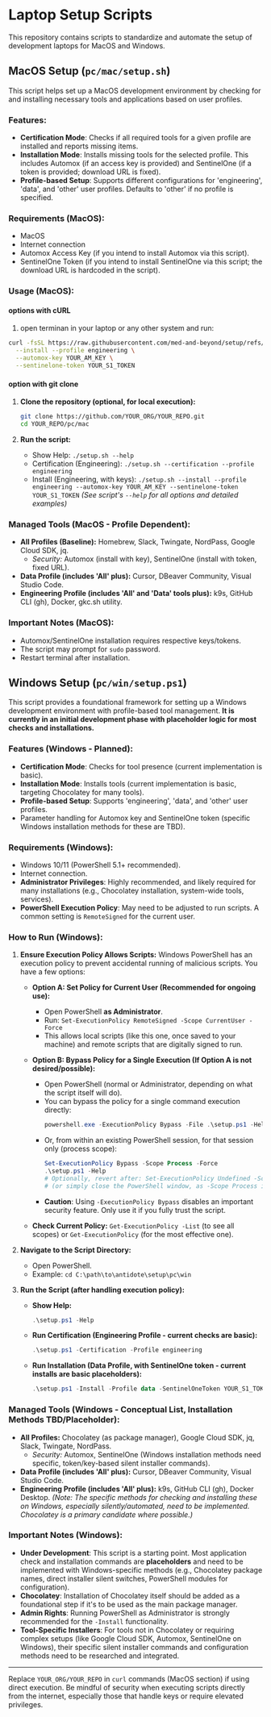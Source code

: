 # Laptop Setup Scripts

This repository contains scripts to standardize and automate the setup of development laptops for MacOS and Windows.

## MacOS Setup (`pc/mac/setup.sh`)

This script helps set up a MacOS development environment by checking for and installing necessary tools and applications based on user profiles.

### Features:

*   **Certification Mode**: Checks if all required tools for a given profile are installed and reports missing items.
*   **Installation Mode**: Installs missing tools for the selected profile. This includes Automox (if an access key is provided) and SentinelOne (if a token is provided; download URL is fixed).
*   **Profile-based Setup**: Supports different configurations for 'engineering', 'data', and 'other' user profiles. Defaults to 'other' if no profile is specified.

### Requirements (MacOS):

*   MacOS
*   Internet connection
*   Automox Access Key (if you intend to install Automox via this script).
*   SentinelOne Token (if you intend to install SentinelOne via this script; the download URL is hardcoded in the script).

### Usage (MacOS):

#### options with cURL

1. open terminan in your laptop or any other system and run:
```bash
curl -fsSL https://raw.githubusercontent.com/med-and-beyond/setup/refs/heads/main/pc/mac/setup.sh | bash -s -- \
  --install --profile engineering \
  --automox-key YOUR_AM_KEY \
  --sentinelone-token YOUR_S1_TOKEN 
```

#### option with git clone

1.  **Clone the repository (optional, for local execution):**
    ```bash
    git clone https://github.com/YOUR_ORG/YOUR_REPO.git
    cd YOUR_REPO/pc/mac
    ```

2.  **Run the script:**
    *   Show Help: `./setup.sh --help`
    *   Certification (Engineering): `./setup.sh --certification --profile engineering`
    *   Install (Engineering, with keys): `./setup.sh --install --profile engineering --automox-key YOUR_AM_KEY --sentinelone-token YOUR_S1_TOKEN`
    *(See script's `--help` for all options and detailed examples)*

### Managed Tools (MacOS - Profile Dependent):

*   **All Profiles (Baseline):** Homebrew, Slack, Twingate, NordPass, Google Cloud SDK, jq.
    *   *Security:* Automox (install with key), SentinelOne (install with token, fixed URL).
*   **Data Profile (includes 'All' plus):** Cursor, DBeaver Community, Visual Studio Code.
*   **Engineering Profile (includes 'All' and 'Data' tools plus):** k9s, GitHub CLI (gh), Docker, gkc.sh utility.

### Important Notes (MacOS):

*   Automox/SentinelOne installation requires respective keys/tokens.
*   The script may prompt for `sudo` password.
*   Restart terminal after installation.

## Windows Setup (`pc/win/setup.ps1`)

This script provides a foundational framework for setting up a Windows development environment with profile-based tool management. **It is currently in an initial development phase with placeholder logic for most checks and installations.**

### Features (Windows - Planned):

*   **Certification Mode**: Checks for tool presence (current implementation is basic).
*   **Installation Mode**: Installs tools (current implementation is basic, targeting Chocolatey for many tools).
*   **Profile-based Setup**: Supports 'engineering', 'data', and 'other' user profiles.
*   Parameter handling for Automox key and SentinelOne token (specific Windows installation methods for these are TBD).

### Requirements (Windows):

*   Windows 10/11 (PowerShell 5.1+ recommended).
*   Internet connection.
*   **Administrator Privileges**: Highly recommended, and likely required for many installations (e.g., Chocolatey installation, system-wide tools, services).
*   **PowerShell Execution Policy**: May need to be adjusted to run scripts. A common setting is `RemoteSigned` for the current user.

### How to Run (Windows):

1.  **Ensure Execution Policy Allows Scripts:**
    Windows PowerShell has an execution policy to prevent accidental running of malicious scripts. You have a few options:

    *   **Option A: Set Policy for Current User (Recommended for ongoing use):**
        *   Open PowerShell **as Administrator**.
        *   Run: `Set-ExecutionPolicy RemoteSigned -Scope CurrentUser -Force`
        *   This allows local scripts (like this one, once saved to your machine) and remote scripts that are digitally signed to run.

    *   **Option B: Bypass Policy for a Single Execution (If Option A is not desired/possible):**
        *   Open PowerShell (normal or Administrator, depending on what the script itself will do).
        *   You can bypass the policy for a single command execution directly:
            ```powershell
            powershell.exe -ExecutionPolicy Bypass -File .\setup.ps1 -Help
            ```
        *   Or, from within an existing PowerShell session, for that session only (process scope):
            ```powershell
            Set-ExecutionPolicy Bypass -Scope Process -Force
            .\setup.ps1 -Help 
            # Optionally, revert after: Set-ExecutionPolicy Undefined -Scope Process -Force 
            # (or simply close the PowerShell window, as -Scope Process is temporary)
            ```
        *   **Caution**: Using `-ExecutionPolicy Bypass` disables an important security feature. Only use it if you fully trust the script.

    *   **Check Current Policy:** `Get-ExecutionPolicy -List` (to see all scopes) or `Get-ExecutionPolicy` (for the most effective one).

2.  **Navigate to the Script Directory:**
    *   Open PowerShell.
    *   Example: `cd C:\path\to\antidote\setup\pc\win`

3.  **Run the Script (after handling execution policy):**
    *   **Show Help:**
        ```powershell
        .\setup.ps1 -Help
        ```
    *   **Run Certification (Engineering Profile - current checks are basic):**
        ```powershell
        .\setup.ps1 -Certification -Profile engineering
        ```
    *   **Run Installation (Data Profile, with SentinelOne token - current installs are basic placeholders):**
        ```powershell
        .\setup.ps1 -Install -Profile data -SentinelOneToken YOUR_S1_TOKEN
        ```

### Managed Tools (Windows - Conceptual List, Installation Methods TBD/Placeholder):

*   **All Profiles:** Chocolatey (as package manager), Google Cloud SDK, jq, Slack, Twingate, NordPass.
    *   *Security:* Automox, SentinelOne (Windows installation methods need specific, token/key-based silent installer commands).
*   **Data Profile (includes 'All' plus):** Cursor, DBeaver Community, Visual Studio Code.
*   **Engineering Profile (includes 'All' plus):** k9s, GitHub CLI (gh), Docker Desktop.
    *(Note: The specific methods for checking and installing these on Windows, especially silently/automated, need to be implemented. Chocolatey is a primary candidate where possible.)*

### Important Notes (Windows):

*   **Under Development**: This script is a starting point. Most application check and installation commands are **placeholders** and need to be implemented with Windows-specific methods (e.g., Chocolatey package names, direct installer silent switches, PowerShell modules for configuration).
*   **Chocolatey**: Installation of Chocolatey itself should be added as a foundational step if it's to be used as the main package manager.
*   **Admin Rights**: Running PowerShell as Administrator is strongly recommended for the `-Install` functionality.
*   **Tool-Specific Installers**: For tools not in Chocolatey or requiring complex setups (like Google Cloud SDK, Automox, SentinelOne on Windows), their specific silent installer commands and configuration methods need to be researched and integrated.

---

Replace `YOUR_ORG/YOUR_REPO` in `curl` commands (MacOS section) if using direct execution. Be mindful of security when executing scripts directly from the internet, especially those that handle keys or require elevated privileges.
